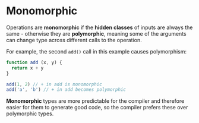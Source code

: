 # Monomorphic

Operations are **monomorphic** if the **hidden classes** of inputs are always the same - otherwise they are **polymorphic**, meaning some of the arguments can change type across different calls to the operation.

For example, the second `add()` call in this example causes polymorphism:

```js
function add (x, y) {
  return x + y
}

add(1, 2) // + in add is monomorphic
add('a', 'b') // + in add becomes polymorphic
```

**Monomorphic** types are more predictable for the compiler and therefore easier for them to generate good code, so the compiler prefers these over polymorphic types.
